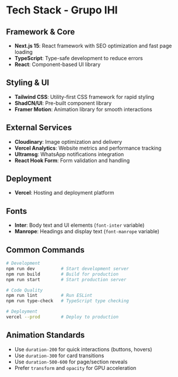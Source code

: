 # Tech Stack - Grupo IHI

## Framework & Core
- **Next.js 15**: React framework with SEO optimization and fast page loading
- **TypeScript**: Type-safe development to reduce errors
- **React**: Component-based UI library

## Styling & UI
- **Tailwind CSS**: Utility-first CSS framework for rapid styling
- **ShadCN/UI**: Pre-built component library
- **Framer Motion**: Animation library for smooth interactions

## External Services
- **Cloudinary**: Image optimization and delivery
- **Vercel Analytics**: Website metrics and performance tracking
- **Ultramsg**: WhatsApp notifications integration
- **React Hook Form**: Form validation and handling

## Deployment
- **Vercel**: Hosting and deployment platform

## Fonts
- **Inter**: Body text and UI elements (`font-inter` variable)
- **Manrope**: Headings and display text (`font-manrope` variable)

## Common Commands
```bash
# Development
npm run dev          # Start development server
npm run build        # Build for production
npm run start        # Start production server

# Code Quality
npm run lint         # Run ESLint
npm run type-check   # TypeScript type checking

# Deployment
vercel --prod        # Deploy to production
```

## Animation Standards
- Use `duration-200` for quick interactions (buttons, hovers)
- Use `duration-300` for card transitions
- Use `duration-500-600` for page/section reveals
- Prefer `transform` and `opacity` for GPU acceleration
